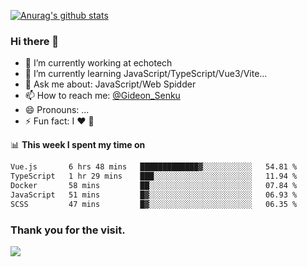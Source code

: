 [![Anurag's github stats](https://github-readme-stats.vercel.app/api?username=gideonsenku)](https://github.com/anuraghazra/github-readme-stats)
### Hi there 👋
- 🔭 I’m currently working at echotech
- 🌱 I’m currently learning JavaScript/TypeScript/Vue3/Vite...
- 💬 Ask me about: JavaScript/Web Spidder 
- 📫 How to reach me: [@Gideon_Senku](https://t.me/Gideon_Senku)
- 😄 Pronouns: ...
- ⚡ Fun fact: I ❤️ 🎵

📊 **This week I spent my time on**
<!--START_SECTION:waka-->

```txt
Vue.js       6 hrs 48 mins   █████████████▓░░░░░░░░░░░   54.81 %
TypeScript   1 hr 29 mins    ███░░░░░░░░░░░░░░░░░░░░░░   11.94 %
Docker       58 mins         ██░░░░░░░░░░░░░░░░░░░░░░░   07.84 %
JavaScript   51 mins         █▓░░░░░░░░░░░░░░░░░░░░░░░   06.93 %
SCSS         47 mins         █▓░░░░░░░░░░░░░░░░░░░░░░░   06.35 %
```

<!--END_SECTION:waka-->


### Thank you for the visit.
![](http://profile-counter.glitch.me/gideonsenku/count.svg)
<!--
**GideonSenku/GideonSenku** is a ✨ _special_ ✨ repository because its `README.md` (this file) appears on your GitHub profile.

Here are some ideas to get you started:

- 🔭 I’m currently working on ...
- 🌱 I’m currently learning ...
- 👯 I’m looking to collaborate on ...
- 🤔 I’m looking for help with ...
- 💬 Ask me about ...
- 📫 How to reach me: ...
- 😄 Pronouns: ...
- ⚡ Fun fact: ...
-->
